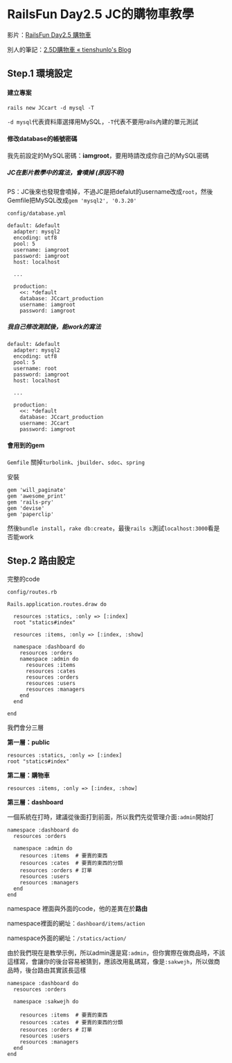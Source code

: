 
# RailsFun Day2.5 JC的購物車教學
影片：[RailsFun Day2.5 購物車](https://www.youtube.com/watch?v=r2sLYTQwgtQ)

別人的筆記：[2.5D購物車 « tienshunlo's Blog](http://tienshunlo-blog.logdown.com/posts/711622-25d-shopping-cart)

## Step.1 環境設定

#### 建立專案
```
rails new JCcart -d mysql -T
```

`-d mysql`代表資料庫選擇用MySQL，`-T`代表不要用rails內建的單元測試

#### 修改database的帳號密碼

我先前設定的MySQL密碼：**iamgroot**，要用時請改成你自己的MySQL密碼

##### JC在影片教學中的寫法，會噴掉 (原因不明)

PS：JC後來也發現會噴掉，不過JC是把defalut的username改成`root`，然後Gemfile把MySQL改成`gem 'mysql2', '0.3.20'`

`config/database.yml`
```
default: &default
  adapter: mysql2
  encoding: utf8
  pool: 5
  username: iamgroot
  password: iamgroot
  host: localhost

  ...

  production:
    <<: *default
    database: JCcart_production
    username: iamgroot
    password: iamgroot

```

##### 我自己修改測試後，能work的寫法
```
default: &default
  adapter: mysql2
  encoding: utf8
  pool: 5
  username: root
  password: iamgroot
  host: localhost

  ...

  production:
    <<: *default
    database: JCcart_production
    username: JCcart
    password: iamgroot

```

#### 會用到的gem

`Gemfile`
關掉`turbolink`、`jbuilder`、`sdoc`、`spring`

安裝
```
gem 'will_paginate'
gem 'awesome_print'
gem 'rails-pry'
gem 'devise'
gem 'paperclip'
```

然後`bundle install`，`rake db:create`，最後`rails s`測試`localhost:3000`看是否能work

## Step.2 路由設定

完整的code

`config/routes.rb`
```
Rails.application.routes.draw do

  resources :statics, :only => [:index]
  root "statics#index"

  resources :items, :only => [:index, :show]

  namespace :dashboard do
    resources :orders
    namespace :admin do  
      resources :items  
      resources :cates  
      resources :orders
      resources :users
      resources :managers
    end
  end

end

```
我們會分三層

**第一層：public**
```
resources :statics, :only => [:index]
root "statics#index"
```

**第二層：購物車**
```
resources :items, :only => [:index, :show]
```

**第三層：dashboard**

一個系統在打時，建議從後面打到前面，所以我們先從管理介面`:admin`開始打

```
namespace :dashboard do
  resources :orders

  namespace :admin do  
    resources :items  # 要賣的東西
    resources :cates  # 要賣的東西的分類
    resources :orders # 訂單
    resources :users
    resources :managers
  end
end
```

namespace 裡面與外面的code，他的差異在於**路由**

namespace裡面的網址：`dashboard/items/action`

namespace外面的網址：`/statics/action/`

由於我們現在是教學示例，所以admin還是寫`:admin`，但你實際在做商品時，不該這樣寫，會讓你的後台容易被猜到，應該改用亂碼寫，像是`:sakwejh`，所以做商品時，後台路由其實該長這樣
```
namespace :dashboard do
  resources :orders

  namespace :sakwejh do  

    resources :items  # 要賣的東西
    resources :cates  # 要賣的東西的分類
    resources :orders # 訂單
    resources :users
    resources :managers
  end
end
```

